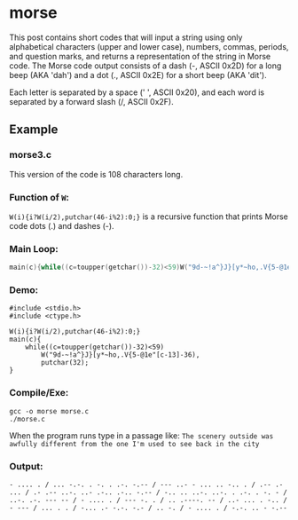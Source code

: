 # morse 

This post contains short codes that will input a string using only alphabetical characters (upper and lower case), numbers, commas, periods, and question marks, and returns a representation of the string in Morse code. The Morse code output consists of a dash (-, ASCII 0x2D) for a long beep (AKA 'dah') and a dot (., ASCII 0x2E) for a short beep (AKA 'dit').

Each letter is separated by a space (' ', ASCII 0x20), and each word is separated by a forward slash (/, ASCII 0x2F).

## Example

### morse3.c

This version of the code is 108 characters long.

### Function of `W`:

`W(i){i?W(i/2),putchar(46-i%2):0;}` is a recursive function that prints Morse code dots (.) and dashes (-).

### Main Loop:

```c
main(c){while((c=toupper(getchar())-32)<59)W("9d-~!a^}J}[y*~ho,.V{5-@1e"[c-13]-36);}
```

### Demo:

```
#include <stdio.h>
#include <ctype.h>

W(i){i?W(i/2),putchar(46-i%2):0;}
main(c){
    while((c=toupper(getchar())-32)<59)
        W("9d-~!a^}J}[y*~ho,.V{5-@1e"[c-13]-36),
        putchar(32);
}
```
### Compile/Exe:
```
gcc -o morse morse.c
./morse.c
```
When the program runs type in a passage like: `The scenery outside was awfully different from the one I'm used to see back in the city`

### Output: 

```
- .... . / ... -.-. . -. . .-. -.-- / --- ..- - ... .. -.. . / .-- .- ... / .- .-- ..-. ..- .-.. .-.. -.-- / -.. .. ..-. ..-. . .-. . -. - / ..-. .-. --- -- / - .... . / --- -. . / .. .----. -- / ..- ... . -.. / - --- / ... . . / -... .- -.-. -.- / .. -. / - .... . / -.-. .. - -.--
```





